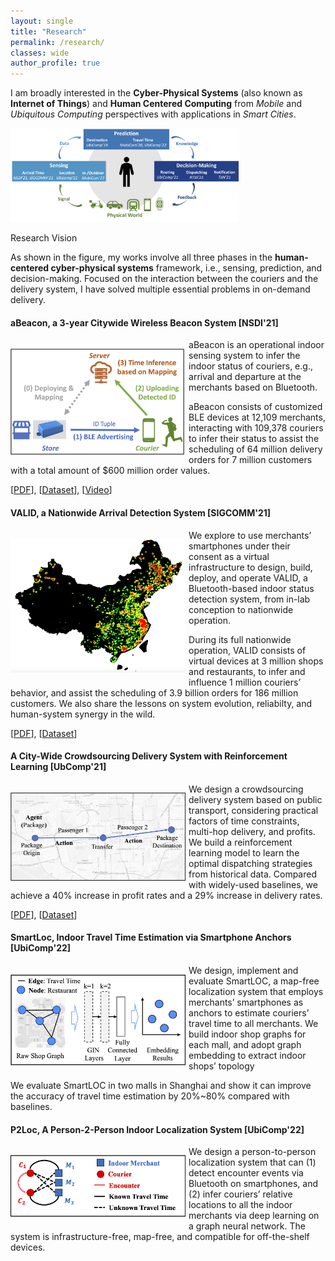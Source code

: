 ```yaml
---
layout: single
title: "Research"
permalink: /research/
classes: wide
author_profile: true
---
```


I am broadly interested in the **Cyber-Physical Systems** (also known as **Internet of Things**) and **Human Centered Computing** from *Mobile* and *Ubiquitous Computing* perspectives with applications in *Smart Cities*. 

<p><img src="/assets/images/Research/vision.png"
height="150"
alt="Research Vision">
<figcaption>Research Vision</figcaption> 
</p>

As shown in the figure, my works involve all three phases in the **human-centered cyber-physical systems** framework, i.e., sensing, prediction, and decision-making. Focused on the interaction between the couriers and the delivery system, I have solved multiple essential problems in on-demand delivery.

#### aBeacon, a 3-year Citywide Wireless Beacon System [NSDI'21]
<p style="float: left; margin-right: 1%; margin-bottom: 0.5em;">
	<img src="/assets/images/Research/physical-beacon-diagram.png" alt="aBeacon System" style="float: left; width: 20em;">
</p>
<p>aBeacon is an operational indoor sensing system to infer the indoor status of  couriers, e.g., arrival and departure at the merchants based on Bluetooth.</p>
<p>aBeacon consists of customized BLE devices at 12,109 merchants, interacting with 109,378 couriers to infer their status to assist the scheduling of 64 million delivery orders for 7 million customers with a total amount of $600 million order values.</p>

[[PDF](https://www.usenix.org/system/files/nsdi21spring-ding.pdf)], [[Dataset](https://tianchi.aliyun.com/dataset/dataDetail?dataId=76359)], [[Video](https://www.youtube.com/watch?v=PV9MUVwGw8o)]

<p class="clear"> </p>

#### VALID, a  Nationwide Arrival Detection System [SIGCOMM'21]
<p style="float: left; margin-right: 1%; margin-bottom: 0.5em;">
	<img src="/assets/images/Research/virtual-beacon-deployment.png" alt="VALID System" style="float: left; width: 20em;">
</p>
<p>We explore to use merchants’ smartphones under their consent as a virtual infrastructure to design, build, deploy, and operate VALID, a Bluetooth-based indoor status detection system, from in-lab conception to nationwide operation.</p>
<p>During its full nationwide operation, VALID consists of virtual devices at 3 million shops and restaurants, to infer and influence 1 million couriers’ behavior, and assist the scheduling of 3.9 billion orders for 186 million customers. We also share the lessons on system evolution, reliabilty, and human-system synergy in the wild.</p>

[[PDF](https://dl.acm.org/doi/pdf/10.1145/3452296.3472911)], [[Dataset](https://tianchi.aliyun.com/dataset/dataDetail?dataId=103969)]

<p class="clear"> </p>

#### A City-Wide Crowdsourcing Delivery System with Reinforcement Learning [UbComp'21]
<p style="float: left; margin-right: 1%; margin-bottom: 0.5em;">
	<img src="/assets/images/Research/hitchhiking.png" alt="Hitchhiking System" style="float: left; width: 20em;">
</p>

<p>We design a crowdsourcing delivery system based on public transport, considering practical factors of time constraints, multi-hop delivery, and profits. We build a reinforcement learning model to learn the optimal dispatching strategies from historical data. Compared with  widely-used baselines, we achieve a 40% increase in profit rates and a 29% increase in delivery rates.</p>

[[PDF](https://dl.acm.org/doi/pdf/10.1145/3478117)], [[Dataset](https://tianchi.aliyun.com/dataset/dataDetail?dataId=106807)]

<p class="clear"> </p>

#### SmartLoc, Indoor Travel Time Estimation via Smartphone Anchors [UbiComp'22]
<p style="float: left; margin-right: 1%; margin-bottom: 0.5em;">
	<img src="/assets/images/Research/smartloc.png" alt="Hitchhiking System" style="float: left; width: 20em;">
</p>

<p>We design, implement and evaluate SmartLOC, a map-free localization system that employs merchants’ smartphones as anchors to estimate couriers’ travel time to all merchants. We build indoor shop graphs for each mall, and adopt graph embedding to extract indoor shops’ topology</p>

<p>We evaluate SmartLOC in two  malls in Shanghai and show it can improve
the accuracy of travel time estimation by 20%~80% compared with baselines.</p>

<p class="clear"> </p>

#### P2Loc, A Person-2-Person Indoor Localization System [UbiComp'22]
<p style="float: left; margin-right: 1%; margin-bottom: 0.5em;">
	<img src="/assets/images/Research/p2loc.png" alt="P2Loc Problem Setting" style="float: left; width: 20em;">
</p>

<p>We design a person-to-person localization system that can (1) detect encounter events via Bluetooth on smartphones, and (2) infer couriers’ relative locations to all the indoor merchants via deep learning on a graph neural network. The system is infrastructure-free, map-free, and compatible for off-the-shelf devices.</p>

<p class="clear"> </p>

<!-- ## Literature Surveys

[Literature Surveys](/research/Literature-Survey/)
 -->
